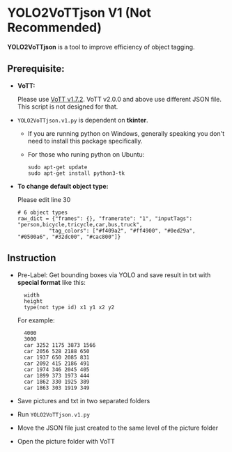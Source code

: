 # YOLO2VoTTjson V1 (Not Recommended)
**YOLO2VoTTjson** is a tool to improve efficiency of object tagging.
## Prerequisite:
* **VoTT:**
  
  Please use [VoTT v1.7.2](https://github.com/microsoft/VoTT/releases/tag/v1.7.2).
  VoTT v2.0.0 and above use different JSON file. This script is not designed for that.

* `YOLO2VoTTjson.v1.py` is dependent on **tkinter**. 
  
  * If you are running python on Windows, generally speaking you don't need to install this package specifically.
  
  * For those who runing python on Ubuntu:
    ```       
    sudo apt-get update
    sudo apt-get install python3-tk
    ```         

  
* **To change default object type:**
  
  Please edit line 30

  ```
  # 6 object types
  raw_dict = {"frames": {}, "framerate": "1", "inputTags": "person,bicycle,tricycle,car,bus,truck",
            "tag_colors": ["#f409a2", "#ff4900", "#0ed29a", "#0500a6", "#32dc00", "#cac800"]}
  ```

## Instruction
* Pre-Label: Get bounding boxes via YOLO and save result in txt with **special format** like this:

            
        width
        height
        type(not type id) x1 y1 x2 y2 
            

   For example:
   
            
        4000
        3000
        car 3252 1175 3873 1566 
        car 2056 528 2188 650 
        car 1937 650 2085 831 
        car 2092 415 2186 491 
        car 1974 346 2045 405 
        car 1899 373 1973 444 
        car 1862 330 1925 389 
        car 1863 303 1919 349 
            

* Save pictures and txt in two separated folders
* Run `YOLO2VoTTjson.v1.py`
* Move the JSON file just created to the same level of the picture folder
* Open the picture folder with VoTT






